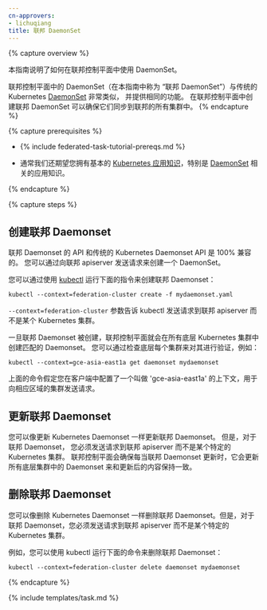 ```yaml
---
cn-approvers:
- lichuqiang
title: 联邦 DaemonSet
---
```



{% capture overview %}

本指南说明了如何在联邦控制平面中使用 DaemonSet。


联邦控制平面中的 DaemonSet（在本指南中称为 “联邦 DaemonSet”）与传统的 Kubernetes
[DaemonSet](/docs/concepts/workloads/controllers/daemonset/) 非常类似，
并提供相同的功能。 在联邦控制平面中创建联邦 DaemonSet 可以确保它们同步到联邦的所有集群中。
{% endcapture %}

{% capture prerequisites %}

* {% include federated-task-tutorial-prereqs.md %}

* 通常我们还期望您拥有基本的 [ Kubernetes 应用知识](/docs/setup/pick-right-solution/)，特别是 [DaemonSet](/docs/concepts/workloads/controllers/daemonset/) 相关的应用知识。

{% endcapture %}

{% capture steps %}


## 创建联邦 Daemonset

联邦 Daemonset 的 API 和传统的 Kubernetes Daemonset API 是 100% 兼容的。
您可以通过向联邦 apiserver 发送请求来创建一个 DaemonSet。


您可以通过使用 [kubectl](/docs/user-guide/kubectl/) 运行下面的指令来创建联邦 Daemonset：

``` shell
kubectl --context=federation-cluster create -f mydaemonset.yaml
```


`--context=federation-cluster` 参数告诉 kubectl 发送请求到联邦 apiserver 而不是某个 Kubernetes 集群。


一旦联邦 Daemonset 被创建，联邦控制平面就会在所有底层 Kubernetes 集群中创建匹配的 Daemonset。
您可以通过检查底层每个集群来对其进行验证，例如：

``` shell
kubectl --context=gce-asia-east1a get daemonset mydaemonset
```


上面的命令假定您在客户端中配置了一个叫做 'gce-asia-east1a' 的上下文，用于向相应区域的集群发送请求。



## 更新联邦 Daemonset

您可以像更新 Kubernetes Daemonset 一样更新联邦 Daemonset。 但是，对于联邦 Daemonset，
您必须发送请求到联邦 apiserver 而不是某个特定的 Kubernetes 集群。
联邦控制平面会确保每当联邦 Daemonset 更新时，它会更新所有底层集群中的 Daemonset 来和更新后的内容保持一致。


## 删除联邦 Daemonset

您可以像删除 Kubernetes Daemonset 一样删除联邦 Daemonset。但是，对于联邦 Daemonset，您必须发送请求到联邦 apiserver 而不是某个特定的 Kubernetes 集群。


例如，您可以使用 kubectl 运行下面的命令来删除联邦 Daemonset：

```shell
kubectl --context=federation-cluster delete daemonset mydaemonset
```

{% endcapture %}

{% include templates/task.md %}
